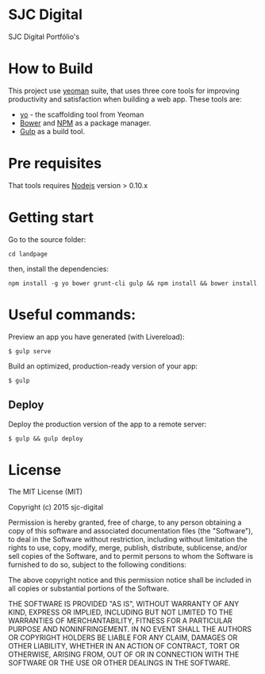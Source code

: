 # SJC Digital

SJC Digital Portfólio's

# How to Build

This project use [yeoman](http://yeoman.io/learning/) suite, that uses  three core tools for improving productivity and satisfaction when building a web app. These tools are:

- [yo](http://yeoman.io/learning/) - the scaffolding tool from Yeoman
- [Bower](http://bower.io/) and [NPM](https://www.npmjs.com/) as a package manager.
- [Gulp](http://gulpjs.com/) as a build tool.

# Pre requisites

That tools requires [Nodejs](http://nodejs.org) version > 0.10.x

# Getting start

Go to the source folder:

	cd landpage

then, install the dependencies:

	npm install -g yo bower grunt-cli gulp && npm install && bower install

# Useful commands:

Preview an app you have generated (with Livereload):

	$ gulp serve

Build an optimized, production-ready version of your app:

	$ gulp

## Deploy

Deploy the production version of the app to a remote server:

	$ gulp && gulp deploy


# License

The MIT License (MIT)

Copyright (c) 2015 sjc-digital

Permission is hereby granted, free of charge, to any person obtaining a copy
of this software and associated documentation files (the "Software"), to deal
in the Software without restriction, including without limitation the rights
to use, copy, modify, merge, publish, distribute, sublicense, and/or sell
copies of the Software, and to permit persons to whom the Software is
furnished to do so, subject to the following conditions:

The above copyright notice and this permission notice shall be included in all
copies or substantial portions of the Software.

THE SOFTWARE IS PROVIDED "AS IS", WITHOUT WARRANTY OF ANY KIND, EXPRESS OR
IMPLIED, INCLUDING BUT NOT LIMITED TO THE WARRANTIES OF MERCHANTABILITY,
FITNESS FOR A PARTICULAR PURPOSE AND NONINFRINGEMENT. IN NO EVENT SHALL THE
AUTHORS OR COPYRIGHT HOLDERS BE LIABLE FOR ANY CLAIM, DAMAGES OR OTHER
LIABILITY, WHETHER IN AN ACTION OF CONTRACT, TORT OR OTHERWISE, ARISING FROM,
OUT OF OR IN CONNECTION WITH THE SOFTWARE OR THE USE OR OTHER DEALINGS IN THE
SOFTWARE.

